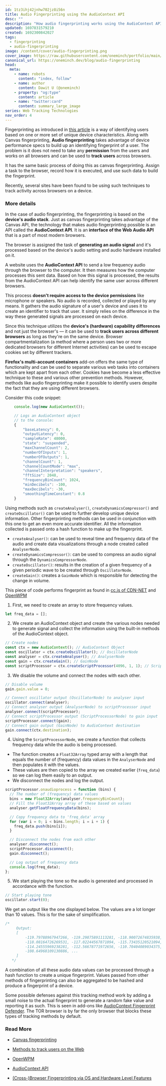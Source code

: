 ```yaml
---
id: 1tz3ihj42jnhw702jz8i56n
title: Audio Fingerprinting using the AudioContext API
desc: ""
description: "How audio fingerprinting works using the AudioContext API"
updated: 1697831579210
created: 1692300842027
tags:
  - fingerprinting
  - audio-fingerprinting
image: /content/cover/audio-fingerprinting.png
cover_image: https://raw.githubusercontent.com/oneminch/portfolio/main/public/content/cover/audio-fingerprinting.png
canonical_url: https://oneminch.dev/blog/audio-fingerprinting
head:
  meta:
    - name: robots
      content: "index, follow"
    - name: author
      content: Dawit U (@oneminch)
    - property: "og:type"
      content: article
    - name: "twitter:card"
      content: summary_large_image
series: Web Tracking Technologies
nav_order: 4
---
```


Fingerprinting as introduced in [this article](https://oneminch.dev/blog/canvas-fingerprinting/) is a way of identifying users based on one or more set of unique device characteristics. Along with Canvas fingerprinting, **Audio fingerprinting** takes advantage of device performance specs to build up an identifying fingerprint of a user. The problem is it does not need to take any **permission** from the users and works on all browsers and can be used to **track users** across browsers.

It has the same basic process of doing this as canvas fingerprinting. Assign a task to the browser, record how it is executed, and use such data to build the fingerprint.

Recently, several sites have been found to be using such techniques to track activity across browsers on a device.

### More details

In the case of audio fingerprinting, the fingerprinting is based on the **device's audio stack**. Just as canvas fingerprinting takes advantage of the Canvas API, the technology that makes audio fingerprinting possible is an API called the **AudioContext API**. It is an **interface of the Web Audio API** that is a part of most modern browsers.

The browser is assigned the task of **generating an audio signal** and it's processed based on the device's audio setting and audio hardware installed on it.

A website uses the **AudioContext API** to send a low frequency audio through the browser to the computer. It then measures how the computer processes this sent data. Based on how this signal is processed, the results from the AudioContext API can help identify the same user across different browsers.

This process **doesn't require access to the device permissions** like microphone or speakers. No audio is recorded, collected or played by any means. It gathers the audio signature of a user's device and uses it to create an identifier to track that user. It simply relies on the difference in the way these generated signals are processed on each device.

Since this technique utilizes the **device's (hardware) capability differences** and not just the browser's — it can be used to **track users across different browsers** as long as they're on the same device. Browser compartmentalization (a method where a person uses two or more dedicated browsers for different Internet activities) can be used to escape cookies set by different trackers.

**Firefox's multi-account containers** add-on offers the same type of functionality and can be used to separate various web tasks into containers which are kept apart from each other. Cookies have become a less effective technique to these and various other prevention methods. However, methods like audio fingerprinting make it possible to identify users despite the fact that they are using different browsers.

Consider this code snippet:

```javascript
    console.log(new AudioContext());

    // Logs an AudioContext object
    // to the console:
    {
        "baseLatency": 0,
        "outputLatency": 0,
        "sampleRate": 48000,
        "state": "suspended",
        "maxChannelCount": 2,
        "numberOfInputs": 1,
        "numberOfOutputs": 1,
        "channelCount": 1,
        "channelCountMode": "max",
        "channelInterpretation": "speakers",
        "fftSize": 2048,
        "frequencyBinCount": 1024,
        "minDecibels": -100,
        "maxDecibels": -30,
        "smoothingTimeConstant": 0.8
    }
```

Using methods such as `createAnalyser()`, `createDynamicsCompressor()` and `createOscillator()` can be used to further develop unique device information. Other fingerprinting methods can be used in conjunction with this one to get an even more accurate identifier. All the information collected is passed onto a hash function to make up the fingerprint.

- `createAnalyser()`: can be used to reveal time and frequency data of the audio and create data visualizations through a node created called `AnalyserNode`.
- `createDynamicsCompressor()`: can be used to compress an audio signal through the `DynamicsCompressorNode`.
- `createOscillator()`: results in the creation of a given frequency of a given periodic wave to be created through `OscillatorNode`.
- `createGain()`: creates a `GainNode` which is responsible for detecting the change in volume.

This piece of code performs fingerprint as found in [cc.js of CDN-NET](https://www.cdn-net.com/cc.js) and [OpenWPM](https://audiofingerprint.openwpm.com)

1. First, we need to create an array to store frequency values.

```javascript
let freq_data = [];
```

2. We create an AudioContext object and create the various nodes needed to generate signal and collect the information using the built-in methods of the AudioContext object.

```javascript
// Create nodes
const ctx = new AudioContext(); // AudioContext Object
const oscillator = ctx.createOscillator(); // OscillatorNode
const analyser = ctx.createAnalyser(); // AnalyserNode
const gain = ctx.createGain(); // GainNode
const scriptProcessor = ctx.createScriptProcessor(4096, 1, 1); // ScriptProcessorNode
```

3. We disable the volume and connect the nodes with each other.

```javascript
// Disable volume
gain.gain.value = 0;

// Connect oscillator output (OscillatorNode) to analyser input
oscillator.connect(analyser);
// Connect analyser output (AnalyserNode) to scriptProcessor input
analyser.connect(scriptProcessor);
// Connect scriptProcessor output (ScriptProcessorNode) to gain input
scriptProcessor.connect(gain);
// Connect gain output (GainNode) to AudioContext destination
gain.connect(ctx.destination);
```

4. Using the `ScriptProcessorNode`, we create a function that collects frequency data while the audio is being processed.

- The function creates a `Float32Array` typed array with a length that equals the number of (frequency) data values in the `AnalyserNode` and then populates it with the values.
- These values are then copied to the array we created earlier (`freq_data`) so we can log them easily to an output.
- We disconnect the nodes and log the output.

```javascript
scriptProcessor.onaudioprocess = function (bins) {
  // The number of (frequency) data values
  bins = new Float32Array(analyser.frequencyBinCount);
  // Fill the Float32Array array of these based on values
  analyser.getFloatFrequencyData(bins);

  // Copy frequency data to 'freq_data' array
  for (var i = 0; i < bins.length; i = i + 1) {
    freq_data.push(bins[i]);
  }

  // Disconnect the nodes from each other
  analyser.disconnect();
  scriptProcessor.disconnect();
  gain.disconnect();

  // Log output of frequency data
  console.log(freq_data);
};
```

5. We start playing the tone so the audio is generated and processed in accordance with the function.

```javascript
// Start playing tone
oscillator.start(0);
```

We get an output like the one displayed below. The values are a lot longer than 10 values. This is for the sake of simplification.

```javascript
/*
     Output:
     [ 
         -119.79788967947266, -119.29875891113281, -118.90072674835938,
         -118.08164726269531, -117.02244567871094, -115.73435120521094,
         -114.24555969238281, -112.56678771972656, -110.70404089034375,
         -108.64968109130886, ...
     ]
   */
```

A combination of all these audio data values can be processed through a hash function to create a unique fingerprint. Values passed from other methods of fingerprinting can also be aggregated to be hashed and produce a fingerprint of a device.

Some possible defenses against this tracking method work by adding a small noise to the actual fingerprint to generate a random fake value and reporting it as such. This is seen in add-ons like [AudioContext Fingerprint Defender](https://addons.mozilla.org/en-US/firefox/addon/audioctx-fingerprint-defender/). The TOR browser is by far the only browser that blocks these types of tracking methods by default.

### Read More

- [Canvas fingerprinting](https://iq.opengenus.org/canvas-fingerprinting/)

- [Methods to track users on the Web](https://iq.opengenus.org/methods-to-track-user-on-web/)

- [OpenWPM](https://audiofingerprint.openwpm.com)

- [AudioContext API](https://developer.mozilla.org/en-US/docs/Web/API/AudioContext)

- [(Cross-)Browser Fingerprinting via OS and Hardware Level Features](https://yinzhicao.org/TrackingFree/crossbrowsertracking_NDSS17.pdf)
